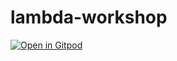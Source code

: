 # lambda-workshop

[![Open in Gitpod](https://gitpod.io/button/open-in-gitpod.svg)](https://github.com/russiann/hoc-pattern)
